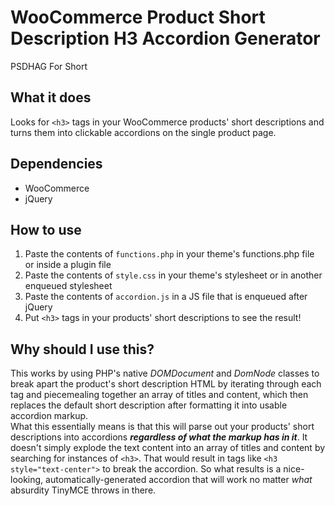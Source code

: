 # WooCommerce Product Short Description H3 Accordion Generator
PSDHAG For Short

## What it does
Looks for `<h3>` tags in your WooCommerce products' short descriptions and turns them into clickable accordions on the single product page.

## Dependencies
- WooCommerce
- jQuery

## How to use
1) Paste the contents of `functions.php` in your theme's functions.php file or inside a plugin file
2) Paste the contents of `style.css` in your theme's stylesheet or in another enqueued stylesheet
3) Paste the contents of `accordion.js` in a JS file that is enqueued after jQuery
4) Put `<h3>` tags in your products' short descriptions to see the result!

## Why should I use this?
This works by using PHP's native *DOMDocument* and *DomNode* classes to break apart the product's short description HTML by iterating through each tag and piecemealing together an array of titles and content, which then replaces the default short description after formatting it into usable accordion markup.  
What this essentially means is that this will parse out your products' short descriptions into accordions ***regardless of what the markup has in it***. It doesn't simply explode the text content into an array of titles and content by searching for instances of `<h3>`. That would result in tags like `<h3 style="text-center">` to break the accordion. So what results is a nice-looking, automatically-generated accordion that will work no matter *what* absurdity TinyMCE throws in there.
